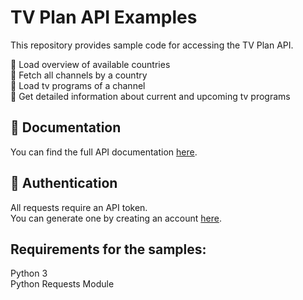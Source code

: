 # TV Plan API Examples

This repository provides sample code for accessing the TV Plan API.

🔹 Load overview of available countries<br />
🔹 Fetch all channels by a country<br />
🔹 Load tv programs of a channel<br />
🔹 Get detailed information about current and upcoming tv programs<br />

## 📄 Documentation
You can find the full API documentation [here](https://tv-plan.org/#/apiarea).

## 🔐 Authentication
All requests require an API token.<br />
You can generate one by creating an account [here](https://tv-plan.org/#/apiarea).

## Requirements for the samples:
Python 3<br />
Python Requests Module
